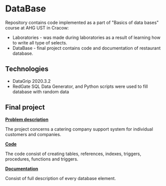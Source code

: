 # DataBase
Repository contains code implemented as a part of "Basics of data bases" course at AHG UST in Cracow:

* Laboratories - was made during laboratories as a result of learning how to write all type of selects.
* DataBase - final project contains code and documentation of restaurant database.

## Technologies 

* DataGrip 2020.3.2
* RedGate SQL Data Generator, and Python scripts were used to fill database with random data

## Final project 

[__Problem description__](description.pdf)

The project concerns a catering company support system for individual customers and companies.

[__Code__](DataBase/database_Giza_Janicki.sql)

The code consist of creating tables, references, indexes, triggers, procedures, functions and triggers.

[__Documentation__](DataBase/dokumentacja_Giza_Janicki.pdf)

Consist of full description of every database element. 
